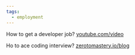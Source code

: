 ```yaml
---
tags:
  - employment
---
```


How to get a developer job?
[youtube.com/video](https://www.youtube.com/watch?v=6nz8GXjxiHg)

Ho to ace coding interview?
[zerotomastery.io/blog](https://zerotomastery.io/blog/how-to-ace-coding-interview/)